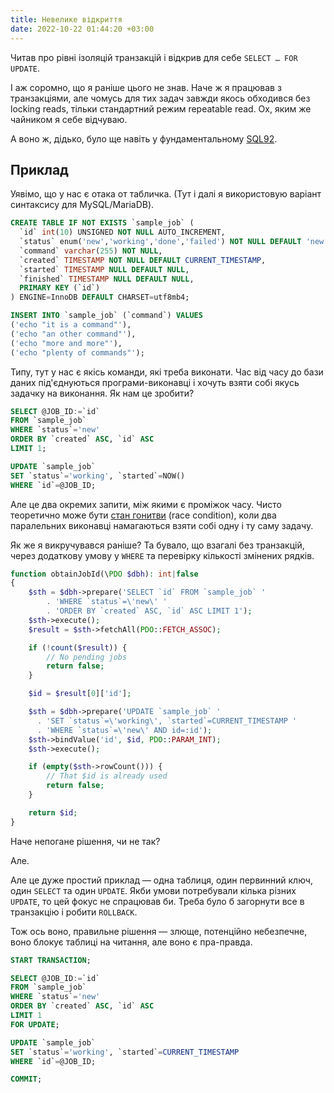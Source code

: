 ```yaml
---
title: Невелике відкриття
date: 2022-10-22 01:44:20 +03:00
---
```


Читав про рівні ізоляцій транзакцій і відкрив для себе `SELECT … FOR UPDATE`.

І аж соромно, що я раніше цього не знав. Наче ж я працював з транзакціями, але чомусь для тих задач завжди якось обходився без locking reads, тільки стандартний режим repeatable read. Ох, яким же чайником я себе відчуваю.

А воно ж, дідько, було ще навіть у фундаментальному [SQL92][1].

## Приклад

Уявімо, що у нас є отака от табличка. (Тут і далі я використовую варіант синтаксису для MySQL/MariaDB).

```sql
CREATE TABLE IF NOT EXISTS `sample_job` (
  `id` int(10) UNSIGNED NOT NULL AUTO_INCREMENT,
  `status` enum('new','working','done','failed') NOT NULL DEFAULT 'new',
  `command` varchar(255) NOT NULL,
  `created` TIMESTAMP NOT NULL DEFAULT CURRENT_TIMESTAMP,
  `started` TIMESTAMP NULL DEFAULT NULL,
  `finished` TIMESTAMP NULL DEFAULT NULL,
  PRIMARY KEY (`id`)
) ENGINE=InnoDB DEFAULT CHARSET=utf8mb4;

INSERT INTO `sample_job` (`command`) VALUES
('echo "it is a command"'),
('echo "an other command"'),
('echo "more and more"'),
('echo "plenty of commands"');
```

Типу, тут у нас є якісь команди, які треба виконати. Час від часу до бази даних під'єднуються програми-виконавці і хочуть взяти собі якусь задачку на виконання. Як нам це зробити?

```sql
SELECT @JOB_ID:=`id`
FROM `sample_job`
WHERE `status`='new'
ORDER BY `created` ASC, `id` ASC
LIMIT 1;

UPDATE `sample_job`
SET `status`='working', `started`=NOW()
WHERE `id`=@JOB_ID;
```

Але це два окремих запити, між якими є проміжок часу. Чисто теоретично може бути [стан гонитви][1] (race condition), коли два паралельних виконавці намагаються взяти собі одну і ту саму задачу.

Як же я викручувався раніше? Та бувало, що взагалі без транзакцій, через додаткову умову у `WHERE` та перевірку кількості змінених рядків.

```php
function obtainJobId(\PDO $dbh): int|false
{
    $sth = $dbh->prepare('SELECT `id` FROM `sample_job` '
        . 'WHERE `status`=\'new\' '
        . 'ORDER BY `created` ASC, `id` ASC LIMIT 1');
    $sth->execute();
    $result = $sth->fetchAll(PDO::FETCH_ASSOC);

    if (!count($result)) {
        // No pending jobs
        return false;
    }

    $id = $result[0]['id'];

    $sth = $dbh->prepare('UPDATE `sample_job` '
      . 'SET `status`=\'working\', `started`=CURRENT_TIMESTAMP '
      . 'WHERE `status`=\'new\' AND id=:id');
    $sth->bindValue('id', $id, PDO::PARAM_INT);
    $sth->execute();

    if (empty($sth->rowCount())) {
        // That $id is already used
        return false; 
    }

    return $id;
}
```

Наче непогане рішення, чи не так?

Але.

Але це дуже простий приклад — одна таблиця, один первинний ключ, один `SELECT` та один `UPDATE`. Якби умови потребували кілька різних `UPDATE`, то цей фокус не спрацював би. Треба було б загорнути все в транзакцію і робити `ROLLBACK`.

Тож ось воно, правильне рішення — злюще, потенційно небезпечне, воно блокує таблиці на читання, але воно є пра-правда.

```sql
START TRANSACTION;

SELECT @JOB_ID:=`id`
FROM `sample_job`
WHERE `status`='new'
ORDER BY `created` ASC, `id` ASC
LIMIT 1
FOR UPDATE;

UPDATE `sample_job`
SET `status`='working', `started`=CURRENT_TIMESTAMP
WHERE `id`=@JOB_ID;

COMMIT;
```

[1]: https://www.contrib.andrew.cmu.edu/~shadow/sql/sql1992.txt
[2]: https://uk.wikipedia.org/wiki/%D0%A1%D1%82%D0%B0%D0%BD_%D0%B3%D0%BE%D0%BD%D0%B8%D1%82%D0%B2%D0%B8
